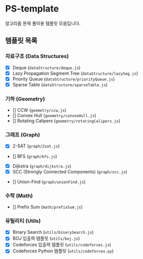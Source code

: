 # PS-template

알고리즘 문제 풀이용 템플릿 모음입니다.

## 템플릿 목록

### 자료구조 (Data Structures)
- [x] Deque (`dataStructure/deque.js`)
- [x] Lazy Propagation Segment Tree (`dataStructure/lazySeg.js`)
- [x] Priority Queue (`dataStructure/priorityQueue.js`)
- [x] Sparse Table (`dataStructure/sparseTable.js`)

### 기하 (Geometry)
- [] CCW (`geometry/ccw.js`)
- [] Convex Hull (`geometry/convexHull.js`)
- [] Rotating Calipers (`geometry/rotatingCalipers.js`)

### 그래프 (Graph)
- [x] 2-SAT (`graph/2sat.js`)
- [] BFS (`graph/bfs.js`)
- [x] Dijkstra (`graph/dijkstra.js`)
- [x] SCC (Strongly Connected Components) (`graph/scc.js`)
- [] Union-Find (`graph/unionFind.js`)

### 수학 (Math)
- [] Prefix Sum (`math/prefixSum.js`)

### 유틸리티 (Utils)
- [x] Binary Search (`utils/binarySearch.js`)
- [x] BOJ 입출력 템플릿 (`utils/boj.js`)
- [x] Codeforces 입출력 템플릿 (`utils/codeforces.js`)
- [x] Codeforces Python 템플릿 (`utils/codeforces.py`)
